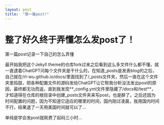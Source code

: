 ```yaml
---
layout: post
title:  "第一篇post!"
---
```


# 整了好久终于弄懂怎么发post了！

第一篇post记录一下自己的怎么弄懂

最开始我把这个Jekyll theme的仓库fork过来之后看到这么多文件什么都不懂，就一直逮着ChatGPT问每个文件夹是干什么的，在知道_posts是发表blog的之后，自己就在/rl-wu.github.io/docs/里面找到了/_posts文件夹，然后一直在这个文件夹里捣鼓，把各种配置文件的源码发给ChatGPT让它帮我分析没法发出post的原因，最终都无功而返，直到我发现**_config.yml文件里隐藏了/docs和/test**，才知道得在仓库的根目录中创建_posts文件夹来写post，也是醉了。之后还因为时间配置的问题，因为不知道它适应的哪里的时间，国内刚过凌晨，我用国内时间不行，结果退了一天用美国时间就可以了...

单纯是学会发post就耗费了起码三小时...
